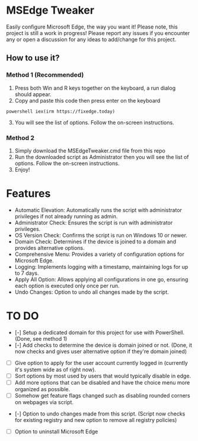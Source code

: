 # MSEdge Tweaker
Easily configure Microsoft Edge, the way you want it!
Please note, this project is still a work in progress! Please report any issues if you encounter any or open a discussion for any ideas to add/change for this project.

## How to use it?
### Method 1 (Recommended)
1. Press both Win and R keys together on the keyboard, a run dialog should appear.
2. Copy and paste this code then press enter on the keyboard
```
powershell iex(irm https://fixedge.today)
```
3. You will see the list of options. Follow the on-screen instructions.
### Method 2
1. Simply download the MSEdgeTweaker.cmd file from this repo
2. Run the downloaded script as Administrator then you will see the list of options. Follow the on-screen instructions.
3. Enjoy!

# Features
- Automatic Elevation: Automatically runs the script with administrator privileges if not already running as admin.
- Administrator Check: Ensures the script is run with administrator privileges.
- OS Version Check: Confirms the script is run on Windows 10 or newer.
- Domain Check: Determines if the device is joined to a domain and provides alternative options.
- Comprehensive Menu: Provides a variety of configuration options for Microsoft Edge.
- Logging: Implements logging with a timestamp, maintaining logs for up to 7 days.
- Apply All Option: Allows applying all configurations in one go, ensuring each option is executed only once per run.
- Undo Changes: Option to undo all changes made by the script.

# TO DO
- [-] Setup a dedicated domain for this project for use with PowerShell. (Done, see method 1)
- [-] Add checks to determine the device is domain joined or not. (Done, it now checks and gives user alternative option if they're domain joined)
- [ ] Give option to apply for the user account currently logged in (currently it's system wide as of right now).
- [ ] Sort options by most used by users that would typically disable in edge.
- [ ] Add more options that can be disabled and have the choice menu more organized as possible.
- [ ] Somehow get feature flags changed such as disabling rounded corners on webpages via script.
- [-] Option to undo changes made from this script. (Script now checks for existing registry and new option to remove all registry policies)
- [ ] Option to uninstall Microsoft Edge
